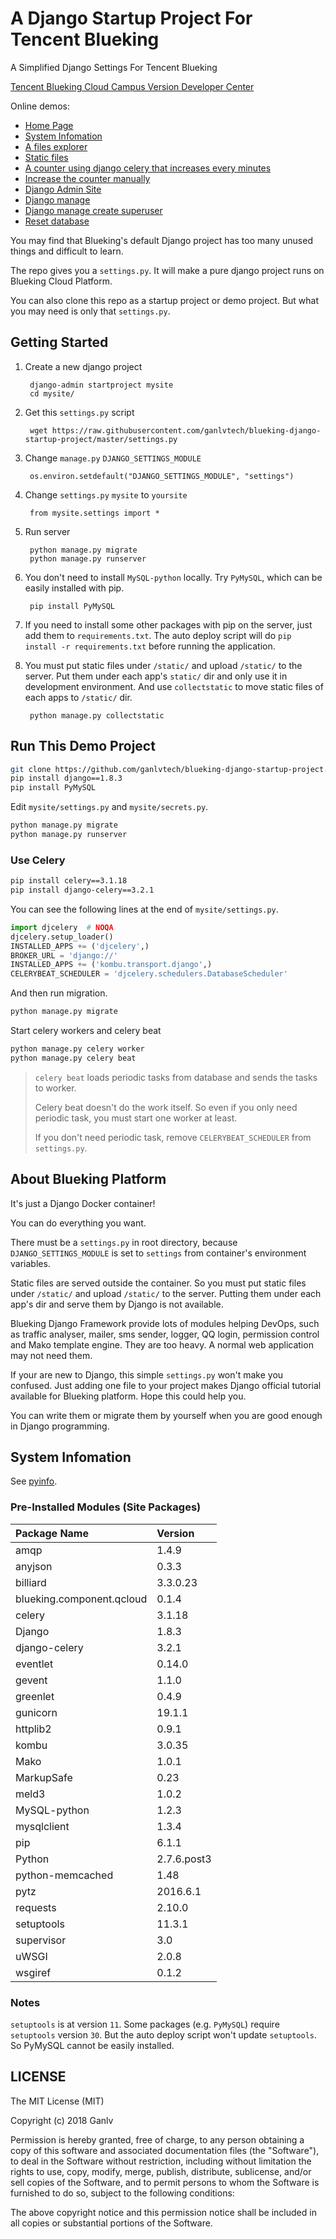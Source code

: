 # A Django Startup Project For Tencent Blueking

A Simplified Django Settings For Tencent Blueking

[Tencent Blueking Cloud Campus Version Developer Center][blueking-campus]

Online demos:

* [Home Page][home]
* [System Infomation][pyinfo]
* [A files explorer][files]
* [Static files][static-files]
* [A counter using django celery that increases every minutes][celery]
* [Increase the counter manually][celery-add]
* [Django Admin Site][admin]
* [Django manage][manage]
* [Django manage create superuser][create-superuser]
* [Reset database][reset-db]

You may find that Blueking's default Django project has too many unused things and difficult to learn.

The repo gives you a `settings.py`. It will make a pure django project runs on Blueking Cloud Platform.

You can also clone this repo as a startup project or demo project. But what you may need is only that `settings.py`.

## Getting Started

1. Create a new django project

        django-admin startproject mysite
        cd mysite/

2. Get this `settings.py` script

        wget https://raw.githubusercontent.com/ganlvtech/blueking-django-startup-project/master/settings.py


3. Change `manage.py` `DJANGO_SETTINGS_MODULE`

        os.environ.setdefault("DJANGO_SETTINGS_MODULE", "settings")

4. Change `settings.py` `mysite` to `yoursite`

        from mysite.settings import *

5. Run server

        python manage.py migrate
        python manage.py runserver

6. You don't need to install `MySQL-python` locally. Try `PyMySQL`, which can be easily installed with pip.

        pip install PyMySQL

7. If you need to install some other packages with pip on the server, just add them to `requirements.txt`. The auto deploy script will do `pip install -r requirements.txt` before running the application.

8. You must put static files under `/static/` and upload `/static/` to the server. Put them under each app's `static/` dir and only use it in development environment. And use `collectstatic` to move static files of each apps to `/static/` dir.

        python manage.py collectstatic

## Run This Demo Project

```bash
git clone https://github.com/ganlvtech/blueking-django-startup-project.git
pip install django==1.8.3
pip install PyMySQL
```

Edit `mysite/settings.py` and `mysite/secrets.py`.

```bash
python manage.py migrate
python manage.py runserver
```

### Use Celery

```bash
pip install celery==3.1.18
pip install django-celery==3.2.1
```

You can see the following lines at the end of `mysite/settings.py`.

```python
import djcelery  # NOQA
djcelery.setup_loader()
INSTALLED_APPS += ('djcelery',)
BROKER_URL = 'django://'
INSTALLED_APPS += ('kombu.transport.django',)
CELERYBEAT_SCHEDULER = 'djcelery.schedulers.DatabaseScheduler'
```

And then run migration.

```bash
python manage.py migrate
```

Start celery workers and celery beat

```bash
python manage.py celery worker
python manage.py celery beat
```

> `celery beat` loads periodic tasks from database and sends the tasks to worker.
>
> Celery beat doesn't do the work itself. So even if you only need periodic task, you must start one worker at least.
>
> If you don't need periodic task, remove `CELERYBEAT_SCHEDULER` from `settings.py`.

## About Blueking Platform

It's just a Django Docker container!

You can do everything you want.

There must be a `settings.py` in root directory, because `DJANGO_SETTINGS_MODULE` is set to `settings` from container's environment variables.

Static files are served outside the container. So you must put static files under `/static/` and upload `/static/` to the server. Putting them under each app's dir and serve them by Django is not available.

Blueking Django Framework provide lots of modules helping DevOps, such as traffic analyser, mailer, sms sender, logger, QQ login, permission control and Mako template engine. They are too heavy. A normal web application may not need them.

If your are new to Django, this simple `settings.py` won't make you confused. Just adding one file to your project makes Django official tutorial available for Blueking platform. Hope this could help you.

You can write them or migrate them by yourself when you are good enough in Django programming.

## System Infomation

See [pyinfo].

### Pre-Installed Modules (Site Packages)

| Package Name              | Version     |
| :------------------------ | :---------- |
| amqp                      | 1.4.9       |
| anyjson                   | 0.3.3       |
| billiard                  | 3.3.0.23    |
| blueking.component.qcloud | 0.1.4       |
| celery                    | 3.1.18      |
| Django                    | 1.8.3       |
| django-celery             | 3.2.1       |
| eventlet                  | 0.14.0      |
| gevent                    | 1.1.0       |
| greenlet                  | 0.4.9       |
| gunicorn                  | 19.1.1      |
| httplib2                  | 0.9.1       |
| kombu                     | 3.0.35      |
| Mako                      | 1.0.1       |
| MarkupSafe                | 0.23        |
| meld3                     | 1.0.2       |
| MySQL-python              | 1.2.3       |
| mysqlclient               | 1.3.4       |
| pip                       | 6.1.1       |
| Python                    | 2.7.6.post3 |
| python-memcached          | 1.48        |
| pytz                      | 2016.6.1    |
| requests                  | 2.10.0      |
| setuptools                | 11.3.1      |
| supervisor                | 3.0         |
| uWSGI                     | 2.0.8       |
| wsgiref                   | 0.1.2       |

### Notes

`setuptools` is at version `11`. Some packages (e.g. `PyMySQL`) require `setuptools` version `30`. But the auto deploy script won't update `setuptools`. So PyMySQL cannot be easily installed.

## LICENSE

The MIT License (MIT)

Copyright (c) 2018 Ganlv

Permission is hereby granted, free of charge, to any person obtaining a copy
of this software and associated documentation files (the "Software"), to deal
in the Software without restriction, including without limitation the rights
to use, copy, modify, merge, publish, distribute, sublicense, and/or sell
copies of the Software, and to permit persons to whom the Software is
furnished to do so, subject to the following conditions:

The above copyright notice and this permission notice shall be included in
all copies or substantial portions of the Software.

[home]: https://django.test.qcloudapps.com/
[pyinfo]: https://django.test.qcloudapps.com/pyinfo/
[files]: https://django.test.qcloudapps.com/files/
[static-files]: https://django.test.qcloudapps.com/static/index.html
[celery]: https://django.test.qcloudapps.com/celery/
[celery-add]: https://django.test.qcloudapps.com/celery/add/
[admin]: https://django.test.qcloudapps.com/admin/
[manage]: https://django.test.qcloudapps.com/manage/
[create-superuser]: https://django.test.qcloudapps.com/manage/createsuperuser/
[reset-db]: https://django.test.qcloudapps.com/manage/reset_db/
[blueking-campus]: https://bk.tencent.com/campus/developer-center/apps/
